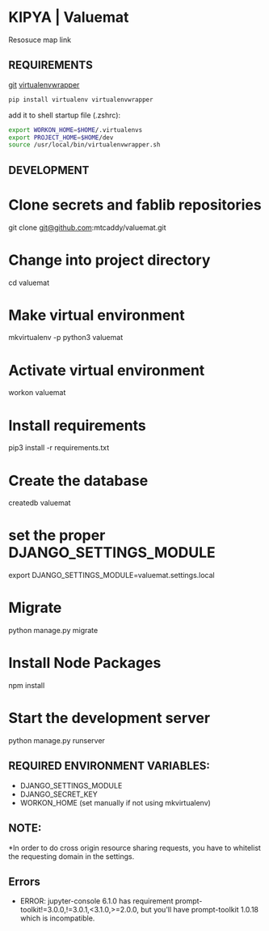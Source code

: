 # KIPYA | Valuemat
Resosuce map link

## REQUIREMENTS

[git](http://git-scm.com)
[virtualenvwrapper](http://virtualenvwrapper.readthedocs.org/en/latest/install.html)

```bash
pip install virtualenv virtualenvwrapper 
```


add it to shell startup file (.zshrc):

```bash
export WORKON_HOME=$HOME/.virtualenvs
export PROJECT_HOME=$HOME/dev
source /usr/local/bin/virtualenvwrapper.sh
```

## DEVELOPMENT

# Clone secrets and fablib repositories
git clone git@github.com:mtcaddy/valuemat.git

# Change into project directory
cd valuemat

# Make virtual environment
mkvirtualenv -p python3 valuemat

# Activate virtual environment
workon valuemat

# Install requirements
pip3 install -r requirements.txt
    
# Create the database
createdb valuemat

# set the proper DJANGO_SETTINGS_MODULE
export DJANGO_SETTINGS_MODULE=valuemat.settings.local

# Migrate
python manage.py migrate

# Install Node Packages
npm install

# Start the development server
python manage.py runserver


## REQUIRED ENVIRONMENT VARIABLES:

- DJANGO_SETTINGS_MODULE
- DJANGO_SECRET_KEY
- WORKON_HOME (set manually if not using mkvirtualenv)

## NOTE:
*In order to do cross origin resource sharing requests, you have to whitelist the requesting domain in the settings.

## Errors

* ERROR: jupyter-console 6.1.0 has requirement prompt-toolkit!=3.0.0,!=3.0.1,<3.1.0,>=2.0.0, but you'll have prompt-toolkit 1.0.18 which is incompatible.
